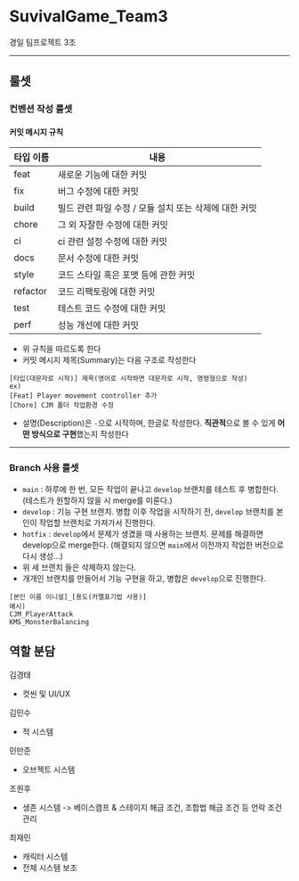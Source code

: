 # SuvivalGame_Team3
경일 팀프로젝트 3조

---

## 룰셋

### 컨벤션 작성 룰셋
#### 커밋 메시지 규칙

| 타입 이름    | 내용                               |
| -------- | -------------------------------- |
| feat     | 새로운 기능에 대한 커밋                    |
| fix      | 버그 수정에 대한 커밋                     |
| build    | 빌드 관련 파일 수정 / 모듈 설치 또는 삭제에 대한 커밋 |
| chore    | 그 외 자잘한 수정에 대한 커밋                |
| ci       | ci 관련 설정 수정에 대한 커밋               |
| docs     | 문서 수정에 대한 커밋                     |
| style    | 코드 스타일 혹은 포맷 등에 관한 커밋            |
| refactor | 코드 리팩토링에 대한 커밋                   |
| test     | 테스트 코드 수정에 대한 커밋                 |
| perf     | 성능 개선에 대한 커밋                     |
- 위 규칙을 따르도록 한다
- 커밋 메시지 제목(Summary)는 다음 구조로 작성한다
 ```
 [타입(대문자로 시작)] 제목(영어로 시작하면 대문자로 시작, 명령형으로 작성)
 ex) 
 [Feat] Player movement controller 추가
 [Chore] CJM 폴더 작업환경 수정

 ```
- 설명(Description)은 `-`으로 시작하며, 한글로 작성한다. **직관적**으로 볼 수 있게 **어떤 방식으로 구현**했는지 작성한다

---

### Branch 사용 룰셋
- `main` : 하루에 한 번, 모든 작업이 끝나고 `develop` 브랜치를 테스트 후 병합한다. (테스트가 원할하지 않을 시 merge를 미룬다.)
- `develop` : 기능 구현 브랜치. 병합 이후 작업을 시작하기 전, `develop` 브랜치를 본인이 작업할 브랜치로 가져가서 진행한다.
- `hotfix` : `develop`에서 문제가 생겼을 때 사용하는 브랜치. 문제를 해결하면 develop으로 merge한다. (해결되지 않으면 `main`에서 이전까지 작업한 버전으로 다시 생성...)
- 위 세 브랜치 들은 삭제하지 않는다.
- 개개인 브랜치를 만들어서 기능 구현을 하고, 병합은 `develop`으로 진행한다. 
```
[본인 이름 이니셜]_[용도(카멜표기법 사용)]
예시) 
CJM_PlayerAttack
KMS_MonsterBalancing
```

## 역할 분담
김경태
- 컷씬 및 UI/UX

김민수
- 적 시스템

민만준
- 오브젝트 시스템

조원후
- 생존 시스템 -> 베이스캠프 & 스테이지 해금 조건, 조합법 해금 조건 등 언락 조건 관리

최재민
- 캐릭터 시스템
- 전체 시스템 보조

